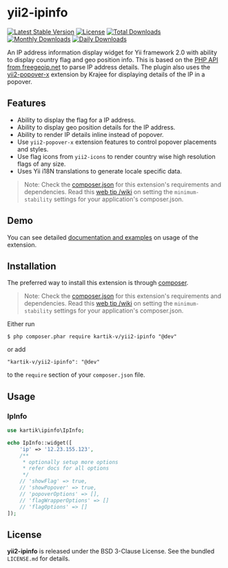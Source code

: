 yii2-ipinfo
===========

[![Latest Stable Version](https://poser.pugx.org/kartik-v/yii2-ipinfo/v/stable)](https://packagist.org/packages/kartik-v/yii2-ipinfo)
[![License](https://poser.pugx.org/kartik-v/yii2-ipinfo/license)](https://packagist.org/packages/kartik-v/yii2-ipinfo)
[![Total Downloads](https://poser.pugx.org/kartik-v/yii2-ipinfo/downloads)](https://packagist.org/packages/kartik-v/yii2-ipinfo)
[![Monthly Downloads](https://poser.pugx.org/kartik-v/yii2-ipinfo/d/monthly)](https://packagist.org/packages/kartik-v/yii2-ipinfo)
[![Daily Downloads](https://poser.pugx.org/kartik-v/yii2-ipinfo/d/daily)](https://packagist.org/packages/kartik-v/yii2-ipinfo)

An IP address information display widget for Yii framework 2.0 with ability to display country flag and geo position info. This is based on the [PHP API from freegeoip.net](http://www.freegeoip.net) to parse IP address details. The plugin also uses the [yii2-popover-x](http://demos.krajee.com/popover-x) extension by Krajee for displaying details of the IP in a popover. 

## Features  

- Ability to display the flag for a IP address.
- Ability to display geo position details for the IP address.
- Ability to render IP details inline instead of popover.
- Use `yii2-popover-x` extension features to control popover placements and styles.
- Use flag icons from `yii2-icons` to render country wise high resolution flags of any size.
- Uses Yii i18N translations to generate locale specific data.

> Note: Check the [composer.json](https://github.com/kartik-v/yii2-ipinfo/blob/master/composer.json) for this extension's requirements and dependencies. 
Read this [web tip /wiki](http://webtips.krajee.com/setting-composer-minimum-stability-application/) on setting the `minimum-stability` settings for your application's composer.json.

## Demo
You can see detailed [documentation and examples](http://demos.krajee.com/ipinfo) on usage of the extension.

## Installation

The preferred way to install this extension is through [composer](http://getcomposer.org/download/).

> Note: Check the [composer.json](https://github.com/kartik-v/yii2-ipinfo/blob/master/composer.json) for this extension's requirements and dependencies. 
Read this [web tip /wiki](http://webtips.krajee.com/setting-composer-minimum-stability-application/) on setting the `minimum-stability` settings for your application's composer.json.

Either run

```
$ php composer.phar require kartik-v/yii2-ipinfo "@dev"
```

or add

```
"kartik-v/yii2-ipinfo": "@dev"
```

to the ```require``` section of your `composer.json` file.

## Usage

### IpInfo

```php
use kartik\ipinfo\IpInfo;

echo IpInfo::widget([
    'ip' => '12.23.155.123',
    /**
     * optionally setup more options
     * refer docs for all options
     */
    // 'showFlag' => true,
    // 'showPopover' => true,
    // 'popoverOptions' => [],
    // 'flagWrapperOptions' => []
    // 'flagOptions' => []
]);
```

## License

**yii2-ipinfo** is released under the BSD 3-Clause License. See the bundled `LICENSE.md` for details.